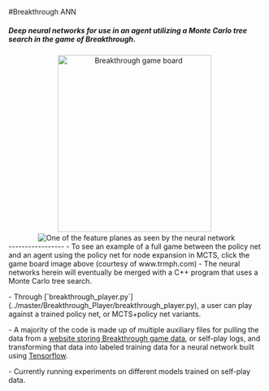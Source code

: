 #Breakthrough ANN
##### Deep neural networks for use in an agent utilizing a Monte Carlo tree search in the game of Breakthrough. 
<div align="center">
<a href="http://www.trmph.com/breakthrough/board#8,g2h3b7a6h1g2a8b7h3g4a6b5h2g3g7f6b2c3h8g7a1b2h7g6a2b3a7b6g3f4b6c5b3b4e7d6e2d3g6g5d2e3d7e6f2g3c7b6g2f3b7c6e1d2d8e7e3d4e6e5d2e3c6d5d1d2e8d7b2b3d7e6d3e4g7g6c2d3g5f4g3f4g6g5f4e5f6e5g4h5g5h4h5h6h4h3f3f4e7f6f4f5c5c4c1c2c4d3c2d3b8c7c3c4c7c6b1c2c8c7f5e6f7e6c4c5f6g5e4f5e6f5d4e5d6e5c5d6c7d6b4c5b6c5e3d4b5b4f1e2b4a3d4e5h3g2e5d6g2h1"><img src="https://cloud.githubusercontent.com/assets/13070236/23594165/918c8f32-01cc-11e7-9f9e-f826f1991fd0.JPG" title="Breakthrough game board" style="width:302px;height:348px;"></img></a>
  <img src="https://cloud.githubusercontent.com/assets/13070236/23594196/f8bf7854-01cc-11e7-9823-4e0a9bd4d2b8.png" title="One of the feature planes as seen by the neural network"></img>
</div>
-----------------
- To see an example of a full game between the policy net and an agent using the policy net for node expansion in MCTS, click the game board image above (courtesy of www.trmph.com)
- The neural networks herein will eventually be merged with a C++ program that uses a Monte Carlo tree search.<p>
- Through [`breakthrough_player.py`](../master/Breakthrough_Player/breakthrough_player.py), a user can play against a trained policy net, or MCTS+policy net variants.<p> 
- A majority of the code is made up of multiple auxiliary files for pulling the data from a <a href="https://www.littlegolem.net/jsp/games/gamedetail.jsp?gtid=brkthr">website storing Breakthrough game data</a>, or self-play logs, and transforming that data into labeled training data for a neural network built using <a href="https://github.com/tensorflow/tensorflow"> Tensorflow</a>.<p><p> 
- Currently running experiments on different models trained on self-play data.


